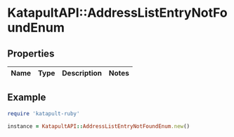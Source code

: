 # KatapultAPI::AddressListEntryNotFoundEnum

## Properties

| Name | Type | Description | Notes |
| ---- | ---- | ----------- | ----- |

## Example

```ruby
require 'katapult-ruby'

instance = KatapultAPI::AddressListEntryNotFoundEnum.new()
```

